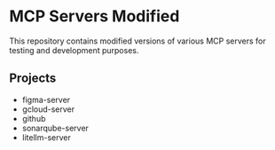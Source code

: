 # MCP Servers Modified

This repository contains modified versions of various MCP servers for testing and development purposes.

## Projects

- figma-server
- gcloud-server
- github
- sonarqube-server
- litellm-server
